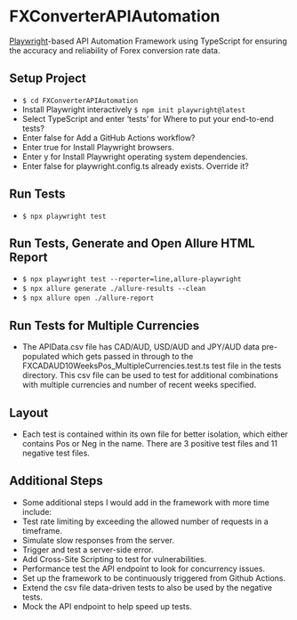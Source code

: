 # FXConverterAPIAutomation

[Playwright]-based API Automation Framework using TypeScript for ensuring the accuracy and reliability of Forex conversion rate data.

## Setup Project

- `$ cd FXConverterAPIAutomation`
- Install Playwright interactively `$ npm init playwright@latest`
- Select TypeScript and enter ‘tests’ for Where to put your end-to-end tests?
- Enter false for Add a GitHub Actions workflow?
- Enter true for Install Playwright browsers.
- Enter y for Install Playwright operating system dependencies.
- Enter false for playwright.config.ts already exists. Override it?

## Run Tests

- `$ npx playwright test`

## Run Tests, Generate and Open Allure HTML Report

- `$ npx playwright test --reporter=line,allure-playwright`
- `$ npx allure generate ./allure-results --clean`
- `$ npx allure open ./allure-report`

## Run Tests for Multiple Currencies

- The APIData.csv file has CAD/AUD, USD/AUD and JPY/AUD data pre-populated which gets passed in through to the FXCADAUD10WeeksPos_MultipleCurrencies.test.ts test file in the tests directory. This csv file can be used to test for additional combinations with multiple currencies and number of recent weeks specified.

## Layout

- Each test is contained within its own file for better isolation, which either contains Pos or Neg in the name. There are 3 positive test files and 11 negative test files.

## Additional Steps

- Some additional steps I would add in the framework with more time include:
- Test rate limiting by exceeding the allowed number of requests in a timeframe.
- Simulate slow responses from the server.
- Trigger and test a server-side error.
- Add Cross-Site Scripting to test for vulnerabilities.
- Performance test the API endpoint to look for concurrency issues.
- Set up the framework to be continuously triggered from Github Actions.
- Extend the csv file data-driven tests to also be used by the negative tests.
- Mock the API endpoint to help speed up tests.

[Playwright]:https://playwright.dev
